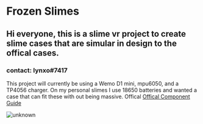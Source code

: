 # Frozen Slimes 

## Hi everyone, this is a slime vr project to create slime cases that are simular in design to the offical cases. 

### contact: lynxo#7417

This project will currently be using a Wemo D1 mini, mpu6050, and a TP4056 charger. On my personal slimes I use 18650 batteries and wanted a case that can fit these with out being massive. Offical [Offical Component Guide](https://docs.slimevr.dev/diy/components-guide.html)

![unknown](https://user-images.githubusercontent.com/98719680/151724886-2c5099e3-fb9f-46b9-8021-25dd6d12512c.png)
